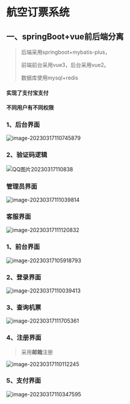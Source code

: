 # 航空订票系统

## 一、springBoot+vue前后端分离

> 后端采用springboot+mybatis-plus，
>
> 前端前台采用vue3，后台采用vue2。
>
> 数据库使用mysql+redis

#### 实现了支付宝支付

#### 不同用户有不同权限



### 1、后台界面

![image-20230317110745879](https://fdick-1312693144.cos.ap-beijing.myqcloud.com/Fdick/img/202303171107606.png)

### 2、验证码逻辑

![QQ图片20230317110838](https://fdick-1312693144.cos.ap-beijing.myqcloud.com/Fdick/img/202303171108375.jpg)



### 管理员界面

![image-20230317111039814](https://fdick-1312693144.cos.ap-beijing.myqcloud.com/Fdick/img/202303171110908.png)

### 客服界面

![image-20230317111120832](https://fdick-1312693144.cos.ap-beijing.myqcloud.com/Fdick/img/202303171111940.png)



### 1、前台界面

![image-20230317105918793](https://fdick-1312693144.cos.ap-beijing.myqcloud.com/Fdick/img/202303171059517.png)

### 2、登录界面

![image-20230317110039413](https://fdick-1312693144.cos.ap-beijing.myqcloud.com/Fdick/img/202303171100053.png)

### 3、查询机票

![image-20230317111705361](https://fdick-1312693144.cos.ap-beijing.myqcloud.com/Fdick/img/202303171117450.png)





### 4、注册界面

> 采用**邮箱**注册

![image-20230317110112245](https://fdick-1312693144.cos.ap-beijing.myqcloud.com/Fdick/img/202303171101813.png)

### 5、支付界面

![image-20230317110347595](https://fdick-1312693144.cos.ap-beijing.myqcloud.com/Fdick/img/202303171103702.png)